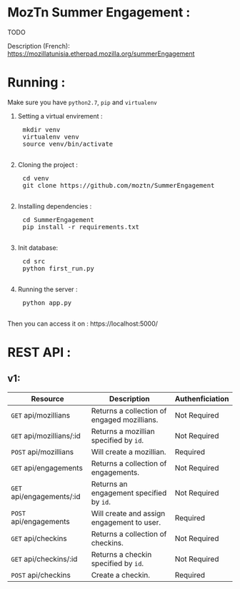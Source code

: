 MozTn Summer Engagement :
========================
TODO

Description (French): https://mozillatunisia.etherpad.mozilla.org/summerEngagement


Running : 
=========

Make sure you have `python2.7`, `pip` and `virtualenv`

1. Setting a virtual envirement :
  <pre>
    mkdir venv
    virtualenv venv
    source venv/bin/activate
  </pre>

2. Cloning the project :
  <pre>
    cd venv
    git clone https://github.com/moztn/SummerEngagement
  </pre>
2. Installing dependencies :
  <pre>
    cd SummerEngagement
    pip install -r requirements.txt
  </pre>

3. Init database:
  <pre>
    cd src
    python first_run.py
  </pre>

4. Running the server :
  <pre>
    python app.py
  </pre>

  Then you can access it on : https://localhost:5000/

REST API :
==========

v1:
--

|       Resource             |              Description                     | Authenficiation |
|----------------------------|----------------------------------------------|-----------------|
| `GET` api/mozillians       | Returns a collection of engaged mozillians.  |  Not Required   |
| `GET` api/mozillians/:id   | Returns a mozillian specified by `id`.       |  Not Required   |
| `POST` api/mozillians      | Will create a mozillian.                     |    Required     |
| `GET` api/engagements      | Returns a collection of engagements.         |  Not Required   |
| `GET` api/engagements/:id  | Returns an engagement specified by `id`.     |  Not Required   |
| `POST` api/engagements     | Will create and assign engagement to user.   |    Required     |
| `GET` api/checkins         | Returns a collection of checkins.            |  Not Required   |
| `GET` api/checkins/:id     | Returns a checkin specified by `id`.         |  Not Required   |
| `POST` api/checkins        | Create a checkin.                            |    Required     |




